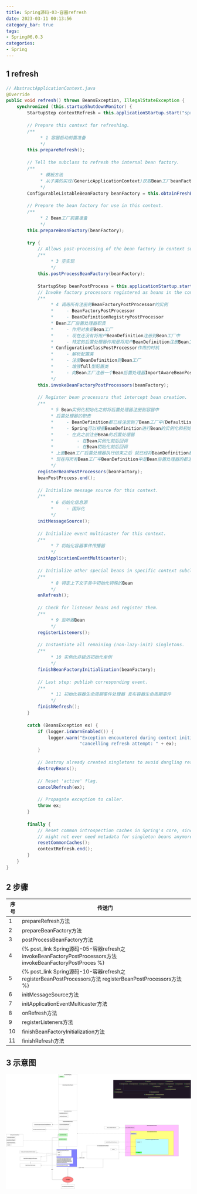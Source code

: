 ```yaml
---
title: Spring源码-03-容器refresh
date: 2023-03-11 00:13:56
category_bar: true
tags:
- Spring@6.0.3
categories:
- Spring
---
```


## 1 refresh

```java
// AbstractApplicationContext.java
@Override
public void refresh() throws BeansException, IllegalStateException {
    synchronized (this.startupShutdownMonitor) {
        StartupStep contextRefresh = this.applicationStartup.start("spring.context.refresh");

        // Prepare this context for refreshing.
        /**
			 * 1 容器启动前置准备
			 */
        this.prepareRefresh();

        // Tell the subclass to refresh the internal bean factory.
        /**
			 * 模板方法
			 * 从子类的实现(GenericApplicationContext)获取Bean工厂beanFactory(DefaultListableBeanFactory)
			 */
        ConfigurableListableBeanFactory beanFactory = this.obtainFreshBeanFactory();

        // Prepare the bean factory for use in this context.
        /**
			 * 2 Bean工厂前置准备
			 */
        this.prepareBeanFactory(beanFactory);

        try {
            // Allows post-processing of the bean factory in context subclasses.
            /**
				 * 3 空实现
				 */
            this.postProcessBeanFactory(beanFactory);

            StartupStep beanPostProcess = this.applicationStartup.start("spring.context.beans.post-process");
            // Invoke factory processors registered as beans in the context.
            /**
				 * 4 调用所有注册的BeanFactoryPostProcessor的实例
				 *     - BeanFactoryPostProcessor
				 *     - BeanDefinitionRegistryPostProcessor
				 * Bean工厂后置处理器职责
				 *     - 作用对象是Bean工厂
				 *     - 现在还没有将用户BeanDefinition注册到Bean工厂中
				 *     - 特定的后置处理器作用是将用户BeanDefinition注册Bean工厂中
				 * ConfigurationClassPostProcessor作用的时机
				 *     - 解析配置类
				 *     - 注册BeanDefinition到Bean工厂
				 *     - 增强full型配置类
				 *     - 向Bean工厂注册一个Bean后置处理器ImportAwareBeanPostProcessor
				 */
            this.invokeBeanFactoryPostProcessors(beanFactory);

            // Register bean processors that intercept bean creation.
            /**
				 * 5 Bean实例化初始化之前将后置处理器注册到容器中
				 * 后置处理器的职责
				 *     - BeanDefinition都已经注册到了Bean工厂中(DefaultListableBeanFactory的beanDefinitionMap)
				 *     - Spring可以根据BeanDefinition进行Bean的实例化和初始化
				 *     - 在此之前注册Bean的后置处理器
				 *         - 在Bean实例化前后回调
				 *         - 在Bean初始化前后回调
				 * 上面Bean工厂后置处理器执行结束之后 就已经将BeanDefinition都注册到Bean工厂beanDefinitionMap中了
				 * 现在将所有Bean工厂中BeanDefinition中是Bean后置处理器的都进行实例化注册到Bean工厂的beanPostProcessors中
				 */
            registerBeanPostProcessors(beanFactory);
            beanPostProcess.end();

            // Initialize message source for this context.
            /**
				 * 6 初始化信息源
				 *     - 国际化
				 */
            initMessageSource();

            // Initialize event multicaster for this context.
            /**
				 * 7 初始化容器事件传播器
				 */
            initApplicationEventMulticaster();

            // Initialize other special beans in specific context subclasses.
            /**
				 * 8 特定上下文子类中初始化特殊的Bean
				 */
            onRefresh();

            // Check for listener beans and register them.
            /**
				 * 9 监听器Bean
				 */
            registerListeners();

            // Instantiate all remaining (non-lazy-init) singletons.
            /**
				 * 10 实例化非延迟初始化单例
				 */
            finishBeanFactoryInitialization(beanFactory);

            // Last step: publish corresponding event.
            /**
				 * 11 初始化容器生命周期事件处理器 发布容器生命周期事件
				 */
            finishRefresh();
        }

        catch (BeansException ex) {
            if (logger.isWarnEnabled()) {
                logger.warn("Exception encountered during context initialization - " +
                            "cancelling refresh attempt: " + ex);
            }

            // Destroy already created singletons to avoid dangling resources.
            destroyBeans();

            // Reset 'active' flag.
            cancelRefresh(ex);

            // Propagate exception to caller.
            throw ex;
        }

        finally {
            // Reset common introspection caches in Spring's core, since we
            // might not ever need metadata for singleton beans anymore...
            resetCommonCaches();
            contextRefresh.end();
        }
    }
}
```

## 2 步骤

| 序号 | 传送门                                                       |
| ---- | ------------------------------------------------------------ |
| 1    | prepareRefresh方法                                           |
| 2    | prepareBeanFactory方法                                       |
| 3    | postProcessBeanFactory方法                                   |
| 4    | {% post_link Spring源码-05-容器refresh之invokeBeanFactoryPostProcessors方法 invokeBeanFactoryPostProces %} |
| 5    | {% post_link Spring源码-10-容器refresh之registerBeanPostProcessors方法 registerBeanPostProcessors方法 %} |
| 6    | initMessageSource方法                                        |
| 7    | initApplicationEventMulticaster方法                          |
| 8    | onRefresh方法                                                |
| 9    | registerListeners方法                                        |
| 10   | finishBeanFactoryInitialization方法                          |
| 11   | finishRefresh方法                                            |

## 3 示意图

![](Spring源码-03-容器refresh/202212091645950.png)

